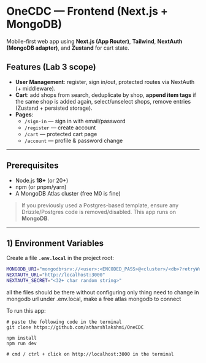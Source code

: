 # OneCDC — Frontend (Next.js + MongoDB)

Mobile-first web app using **Next.js (App Router)**, **Tailwind**, **NextAuth (MongoDB adapter)**, and **Zustand** for cart state.

## Features (Lab 3 scope)

- **User Management**: register, sign in/out, protected routes via NextAuth (+ middleware).
- **Cart**: add shops from search, deduplicate by shop, **append item tags** if the same shop is added again, select/unselect shops, remove entries (Zustand + persisted storage).
- **Pages**:
  - `/sign-in` — sign in with email/password
  - `/register` — create account
  - `/cart` — protected cart page
  - `/account` — profile & password change

---

## Prerequisites

- Node.js **18+** (or 20+)
- npm (or pnpm/yarn)
- A MongoDB Atlas cluster (free M0 is fine)

> If you previously used a Postgres-based template, ensure any Drizzle/Postgres code is removed/disabled. This app runs on **MongoDB**.

---

## 1) Environment Variables

Create a file **`.env.local`** in the project root:

```bash
MONGODB_URI="mongodb+srv://<user>:<ENCODED_PASS>@<cluster>/<db>?retryWrites=true&w=majority"
NEXTAUTH_URL="http://localhost:3000"
NEXTAUTH_SECRET="<32+ char random string>"
```

all the files should be there without configuring
only thing need to change in mongodb url under .env.local, make a free atlas mongodb to  connect

To run this app:
```
# paste the following code in the terminal
git clone https://github.com/atharshlakshmi/OneCDC

npm install
npm run dev

# cmd / ctrl + click on http://localhost:3000 in the terminal

```
